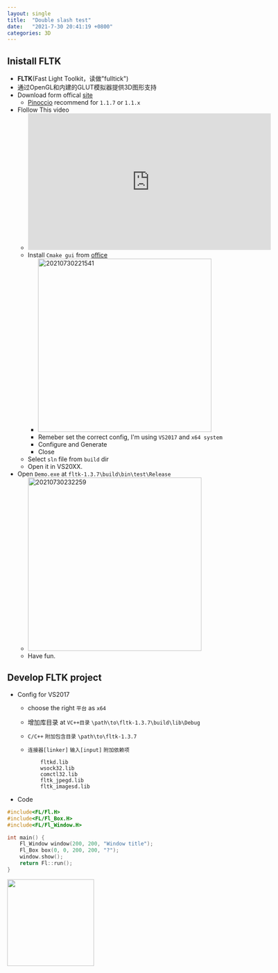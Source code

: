 ```yaml
---
layout: single
title:  "Double slash test"
date:   "2021-7-30 20:41:19 +0800"
categories: 3D 
---
```


## Inistall FLTK

- **FLTK**(Fast Light Toolkit，读做"fulltick")
- 通过OpenGL和内建的GLUT模拟器提供3D图形支持
- Download form offical [site](https://www.fltk.org/software.php)
  - [Pinoccio](https://github.com/Pinoccio/library-pinoccio) recommend for `1.1.7` or `1.1.x`
- Flollow This video
  - <iframe width="560" height="315" src="https://www.youtube.com/embed/6sNKtyl4hQM?start=195" title="YouTube video player" frameborder="0" allow="accelerometer; autoplay; clipboard-write; encrypted-media; gyroscope; picture-in-picture" allowfullscreen></iframe>
  - Install `Cmake gui` from [office](https://cmake.org/download/)
    - <img src="https://i.loli.net/2021/07/30/WTuvMeYALdRnfij.png" alt="20210730221541" width="400px">
    - Remeber set the correct config, I'm using `VS2017` and `x64 system`
    - Configure and Generate
    - Close
  - Select `sln` file from `build` dir
  - Open it in VS20XX.
- Open `Demo.exe` at `fltk-1.3.7\build\bin\test\Release`
  - <img src="https://i.loli.net/2021/07/30/Tq5LmQzdFJXsHok.png" alt="20210730232259" width="400px">
  - Have fun.

## Develop FLTK project

- Config for VS2017
  - choose the right `平台` as `x64`
  - 增加库目录 at `VC++目录` `\path\to\fltk-1.3.7\build\lib\Debug`
  - `C/C++` `附加包含目录` `\path\to\fltk-1.3.7`
  - `连接器[linker]` `输入[input]` `附加依赖项`

    ```vim
        fltkd.lib
        wsock32.lib
        comctl32.lib
        fltk_jpegd.lib
        fltk_imagesd.lib
    ```

- Code

```cpp
#include<FL/Fl.H>
#include<FL/Fl_Box.H>
#include<FL/Fl_Window.H>

int main() {
    Fl_Window window(200, 200, "Window title");
    Fl_Box box(0, 0, 200, 200, "?");
    window.show();
    return Fl::run();
}
```

<img src="https://i.loli.net/2021/07/30/dSov5hX1RzNijDu.png" alt="" width="200px">
